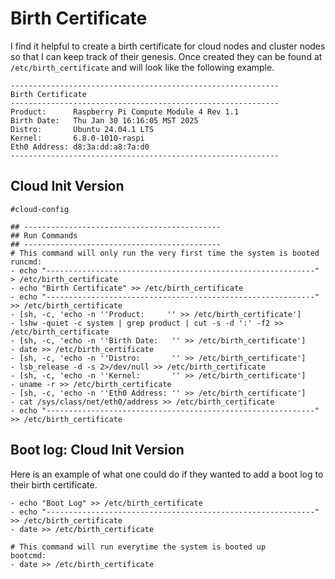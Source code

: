 # Birth Certificate

I find it helpful to create a birth certificate for cloud nodes and cluster
nodes so that I can keep track of their genesis. Once created they can be found
at `/etc/birth_certificate` and will look like the following example.

```
------------------------------------------------------------
Birth Certificate
------------------------------------------------------------
Product:      Raspberry Pi Compute Module 4 Rev 1.1
Birth Date:   Thu Jan 30 16:16:05 MST 2025
Distro:       Ubuntu 24.04.1 LTS
Kernel:       6.8.0-1010-raspi
Eth0 Address: d8:3a:dd:a8:7a:d0
------------------------------------------------------------
```


## Cloud Init Version

```
#cloud-config

## --------------------------------------------
## Run Commands
## --------------------------------------------
# This command will only run the very first time the system is booted
runcmd:
- echo "------------------------------------------------------------" > /etc/birth_certificate
- echo "Birth Certificate" >> /etc/birth_certificate
- echo "------------------------------------------------------------" >> /etc/birth_certificate
- [sh, -c, 'echo -n ''Product:     '' >> /etc/birth_certificate']
- lshw -quiet -c system | grep product | cut -s -d ':' -f2 >> /etc/birth_certificate
- [sh, -c, 'echo -n ''Birth Date:   '' >> /etc/birth_certificate']
- date >> /etc/birth_certificate
- [sh, -c, 'echo -n ''Distro:       '' >> /etc/birth_certificate']
- lsb_release -d -s 2>/dev/null >> /etc/birth_certificate
- [sh, -c, 'echo -n ''Kernel:       '' >> /etc/birth_certificate']
- uname -r >> /etc/birth_certificate
- [sh, -c, 'echo -n ''Eth0 Address: '' >> /etc/birth_certificate']
- cat /sys/class/net/eth0/address >> /etc/birth_certificate
- echo "------------------------------------------------------------" >> /etc/birth_certificate
```


## Boot log: Cloud Init Version

Here is an example of what one could do if they wanted to add a boot log to
their birth certificate. 


```
- echo "Boot Log" >> /etc/birth_certificate
- echo "------------------------------------------------------------" >> /etc/birth_certificate
- date >> /etc/birth_certificate

# This command will run everytime the system is booted up
bootcmd:
- date >> /etc/birth_certificate
```
